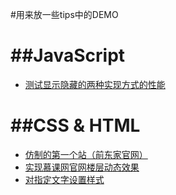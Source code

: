 #用来放一些tips中的DEMO

##JavaScript
========
- [测试显示隐藏的两种实现方式的性能](http://374632897.github.io/just-some-tips/DEMO/测试显示隐藏的两种实现方式的性能.html)


##CSS & HTML
========
- [仿制的第一个站（前东家官网）](http://374632897.github.io/rgrms/)
- [实现慕课网官网楼层动态效果](http://374632897.github.io/just-some-tips/DEMO/testGradint.html)
- [对指定文字设置样式](http://374632897.github.io/just-some-tips/DEMO/index123.html)
